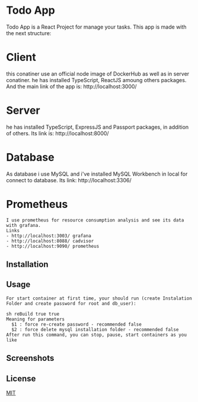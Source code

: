 # Todo App

Todo App is a React Project for manage your tasks. This app is made with the next structure:
# Client
this conatiner use an official node image of DockerHub as well as in server conatiner. he has installed TypeScript, ReactJS amoung others packages. And the main link of the app is: http://localhost:3000/
# Server
he has installed TypeScript, ExpressJS and Passport packages, in addition of others. Its link is: http://localhost:8000/
# Database
As database i use MySQL and i've installed MySQL Workbench in local for connect to database. Its link: http://localhost:3306/
# Prometheus
```
I use prometheus for resource consumption analysis and see its data with grafana.
Links
- http://localhost:3003/ grafana
- http://localhost:8088/ cadvisor
- http://localhost:9090/ prometheus
```

## Installation
## Usage
```
For start container at first time, your should run (create Instalation Folder and create password for root and db_user):

sh reBuild true true
Meaning for parameters
  $1 : force re-create password - recommended false
  $2 : force delete mysql installation folder - recommended false
After run this command, you can stop, pause, start containers as you like
```

## Screenshots
## License
[MIT](https://choosealicense.com/licenses/mit/)
